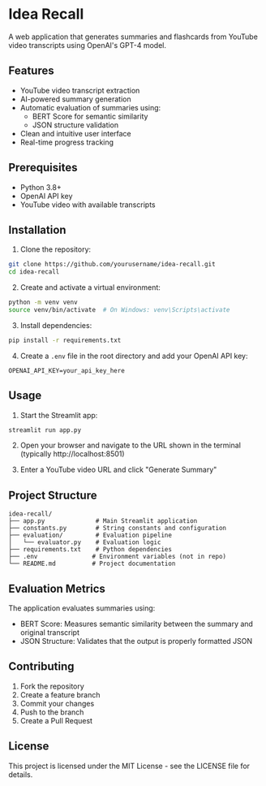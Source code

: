 # Idea Recall

A web application that generates summaries and flashcards from YouTube video transcripts using OpenAI's GPT-4 model.

## Features

- YouTube video transcript extraction
- AI-powered summary generation
- Automatic evaluation of summaries using:
  - BERT Score for semantic similarity
  - JSON structure validation
- Clean and intuitive user interface
- Real-time progress tracking

## Prerequisites

- Python 3.8+
- OpenAI API key
- YouTube video with available transcripts

## Installation

1. Clone the repository:
```bash
git clone https://github.com/yourusername/idea-recall.git
cd idea-recall
```

2. Create and activate a virtual environment:
```bash
python -m venv venv
source venv/bin/activate  # On Windows: venv\Scripts\activate
```

3. Install dependencies:
```bash
pip install -r requirements.txt
```

4. Create a `.env` file in the root directory and add your OpenAI API key:
```
OPENAI_API_KEY=your_api_key_here
```

## Usage

1. Start the Streamlit app:
```bash
streamlit run app.py
```

2. Open your browser and navigate to the URL shown in the terminal (typically http://localhost:8501)

3. Enter a YouTube video URL and click "Generate Summary"

## Project Structure

```
idea-recall/
├── app.py              # Main Streamlit application
├── constants.py        # String constants and configuration
├── evaluation/         # Evaluation pipeline
│   └── evaluator.py    # Evaluation logic
├── requirements.txt    # Python dependencies
├── .env               # Environment variables (not in repo)
└── README.md          # Project documentation
```

## Evaluation Metrics

The application evaluates summaries using:
- BERT Score: Measures semantic similarity between the summary and original transcript
- JSON Structure: Validates that the output is properly formatted JSON

## Contributing

1. Fork the repository
2. Create a feature branch
3. Commit your changes
4. Push to the branch
5. Create a Pull Request

## License

This project is licensed under the MIT License - see the LICENSE file for details. 